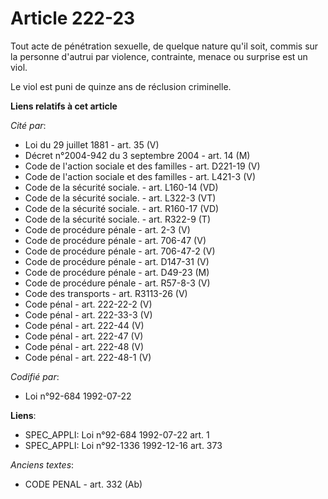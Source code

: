 # Article 222-23

Tout acte de pénétration sexuelle, de quelque nature qu'il soit, commis sur la personne d'autrui par violence, contrainte,
menace ou surprise est un viol.

Le viol est puni de quinze ans de réclusion criminelle.

**Liens relatifs à cet article**

_Cité par_:

  - Loi du 29 juillet 1881 - art. 35 (V)
  - Décret n°2004-942 du 3 septembre 2004 - art. 14 (M)
  - Code de l'action sociale et des familles - art. D221-19 (V)
  - Code de l'action sociale et des familles - art. L421-3 (V)
  - Code de la sécurité sociale. - art. L160-14 (VD)
  - Code de la sécurité sociale. - art. L322-3 (VT)
  - Code de la sécurité sociale. - art. R160-17 (VD)
  - Code de la sécurité sociale. - art. R322-9 (T)
  - Code de procédure pénale - art. 2-3 (V)
  - Code de procédure pénale - art. 706-47 (V)
  - Code de procédure pénale - art. 706-47-2 (V)
  - Code de procédure pénale - art. D147-31 (V)
  - Code de procédure pénale - art. D49-23 (M)
  - Code de procédure pénale - art. R57-8-3 (V)
  - Code des transports - art. R3113-26 (V)
  - Code pénal - art. 222-22-2 (V)
  - Code pénal - art. 222-33-3 (V)
  - Code pénal - art. 222-44 (V)
  - Code pénal - art. 222-47 (V)
  - Code pénal - art. 222-48 (V)
  - Code pénal - art. 222-48-1 (V)

_Codifié par_:

  - Loi n°92-684 1992-07-22

**Liens**:

  - SPEC_APPLI: Loi n°92-684 1992-07-22 art. 1
  - SPEC_APPLI: Loi n°92-1336 1992-12-16 art. 373

_Anciens textes_:

  - CODE PENAL - art. 332 (Ab)
